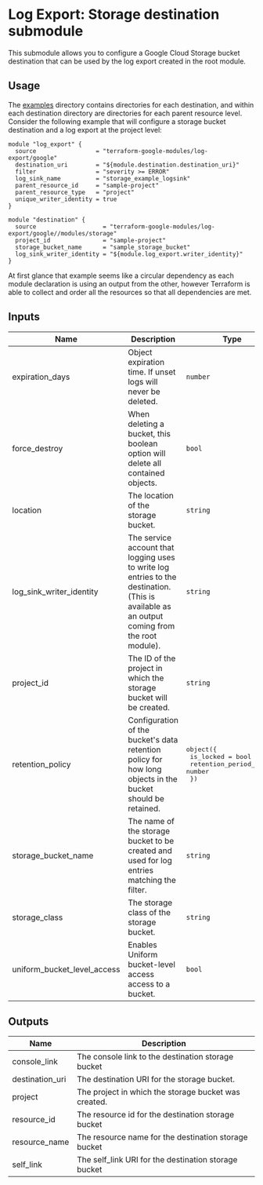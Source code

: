 # Log Export: Storage destination submodule

This submodule allows you to configure a Google Cloud Storage bucket destination that
can be used by the log export created in the root module.

## Usage

The [examples](../../examples) directory contains directories for each destination, and within each destination directory are directories for each parent resource level. Consider the following
example that will configure a storage bucket destination and a log export at the project level:

```hcl
module "log_export" {
  source                 = "terraform-google-modules/log-export/google"
  destination_uri        = "${module.destination.destination_uri}"
  filter                 = "severity >= ERROR"
  log_sink_name          = "storage_example_logsink"
  parent_resource_id     = "sample-project"
  parent_resource_type   = "project"
  unique_writer_identity = true
}

module "destination" {
  source                   = "terraform-google-modules/log-export/google//modules/storage"
  project_id               = "sample-project"
  storage_bucket_name      = "sample_storage_bucket"
  log_sink_writer_identity = "${module.log_export.writer_identity}"
}
```

At first glance that example seems like a circular dependency as each module declaration is
using an output from the other, however Terraform is able to collect and order all the resources
so that all dependencies are met.

<!-- BEGINNING OF PRE-COMMIT-TERRAFORM DOCS HOOK -->
## Inputs

| Name | Description | Type | Default | Required |
|------|-------------|------|---------|:--------:|
| expiration\_days | Object expiration time. If unset logs will never be deleted. | `number` | `null` | no |
| force\_destroy | When deleting a bucket, this boolean option will delete all contained objects. | `bool` | `false` | no |
| location | The location of the storage bucket. | `string` | `"US"` | no |
| log\_sink\_writer\_identity | The service account that logging uses to write log entries to the destination. (This is available as an output coming from the root module). | `string` | n/a | yes |
| project\_id | The ID of the project in which the storage bucket will be created. | `string` | n/a | yes |
| retention\_policy | Configuration of the bucket's data retention policy for how long objects in the bucket should be retained. | <pre>object({<br>    is_locked             = bool<br>    retention_period_days = number<br>  })</pre> | `null` | no |
| storage\_bucket\_name | The name of the storage bucket to be created and used for log entries matching the filter. | `string` | n/a | yes |
| storage\_class | The storage class of the storage bucket. | `string` | `"STANDARD"` | no |
| uniform\_bucket\_level\_access | Enables Uniform bucket-level access access to a bucket. | `bool` | `true` | no |

## Outputs

| Name | Description |
|------|-------------|
| console\_link | The console link to the destination storage bucket |
| destination\_uri | The destination URI for the storage bucket. |
| project | The project in which the storage bucket was created. |
| resource\_id | The resource id for the destination storage bucket |
| resource\_name | The resource name for the destination storage bucket |
| self\_link | The self\_link URI for the destination storage bucket |

<!-- END OF PRE-COMMIT-TERRAFORM DOCS HOOK -->
